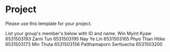 Project
=============
Please use this template for your project.

List your group's member's below with ID and name.
Win Myint Kyaw	6531503193
Zarni Tun	6531503195
Nay Ye Lin	6531503165
Phyo Than Htike	6531503173
Min Thuta	6531503156
Patthamaporn Sertluecha	6531503200
